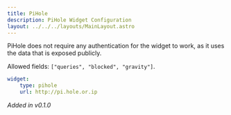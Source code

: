 ```yaml
---
title: PiHole
description: PiHole Widget Configuration
layout: ../../../layouts/MainLayout.astro
---
```


PiHole does not require any authentication for the widget to work, as it uses the data that is exposed publicly.

Allowed fields: `["queries", "blocked", "gravity"]`.

```yaml
widget:
    type: pihole
    url: http://pi.hole.or.ip
```

*Added in v0.1.0*
